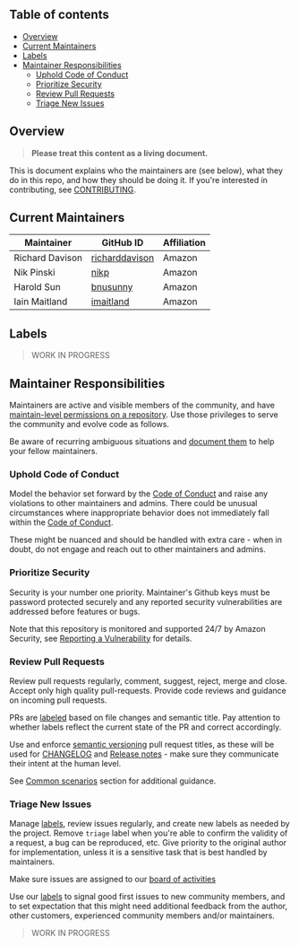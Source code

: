 <!--  markdownlint-disable MD043 -->

## Table of contents <!-- omit in toc -->

-   [Overview](#overview)
-   [Current Maintainers](#current-maintainers)
-   [Labels](#labels)
-   [Maintainer Responsibilities](#maintainer-responsibilities)
    -   [Uphold Code of Conduct](#uphold-code-of-conduct)
    -   [Prioritize Security](#prioritize-security)
    -   [Review Pull Requests](#review-pull-requests)
    -   [Triage New Issues](#triage-new-issues)

## Overview

> **Please treat this content as a living document.**

This is document explains who the maintainers are (see below), what they do in
this repo, and how they should be doing it. If you're interested in
contributing, see [CONTRIBUTING](CONTRIBUTING.md).

## Current Maintainers

| Maintainer      | GitHub ID                                           | Affiliation |
| --------------- | --------------------------------------------------- | ----------- |
| Richard Davison | [richarddavison](HTTPS://github.com/richarddavison) | Amazon      |
| Nik Pinski      | [nikp](HTTPS://github.com/nikp)                     | Amazon      |
| Harold Sun      | [bnusunny](HTTPS://github.com/bnusunny)             | Amazon      |
| Iain Maitland   | [imaitland](HTTPS://github.com/imaitland)           | Amazon      |

## Labels

> WORK IN PROGRESS

## Maintainer Responsibilities

Maintainers are active and visible members of the community, and have
[maintain-level permissions on a repository](HTTPS://docs.github.com/en/organizations/managing-access-to-your-organizations-repositories/repository-permission-levels-for-an-organization).
Use those privileges to serve the community and evolve code as follows.

Be aware of recurring ambiguous situations and
[document them](#common-scenarios) to help your fellow maintainers.

### Uphold Code of Conduct

Model the behavior set forward by the [Code of Conduct](CODE_OF_CONDUCT.md) and
raise any violations to other maintainers and admins. There could be unusual
circumstances where inappropriate behavior does not immediately fall within the
[Code of Conduct](CODE_OF_CONDUCT.md).

These might be nuanced and should be handled with extra care - when in doubt, do
not engage and reach out to other maintainers and admins.

### Prioritize Security

Security is your number one priority. Maintainer's Github keys must be password
protected securely and any reported security vulnerabilities are addressed
before features or bugs.

Note that this repository is monitored and supported 24/7 by Amazon Security,
see [Reporting a Vulnerability](CONTRIBUTING.md#security-issue-notifications)
for details.

### Review Pull Requests

Review pull requests regularly, comment, suggest, reject, merge and close.
Accept only high quality pull-requests. Provide code reviews and guidance on
incoming pull requests.

PRs are [labeled](#labels) based on file changes and semantic title. Pay
attention to whether labels reflect the current state of the PR and correct
accordingly.

Use and enforce [semantic versioning](HTTPS://semver.org/) pull request titles,
as these will be used for [CHANGELOG](CHANGELOG.md) and
[Release notes](HTTPS://github.com/awslabs/llrt/releases) - make sure they
communicate their intent at the human level.

See [Common scenarios](#common-scenarios) section for additional guidance.

### Triage New Issues

Manage [labels](#labels), review issues regularly, and create new labels as
needed by the project. Remove `triage` label when you're able to confirm the
validity of a request, a bug can be reproduced, etc. Give priority to the
original author for implementation, unless it is a sensitive task that is best
handled by maintainers.

Make sure issues are assigned to our
[board of activities](HTTPS://github.com/orgs/awslabs/projects/145/)

Use our [labels](#labels) to signal good first issues to new community members,
and to set expectation that this might need additional feedback from the author,
other customers, experienced community members and/or maintainers.

> WORK IN PROGRESS
